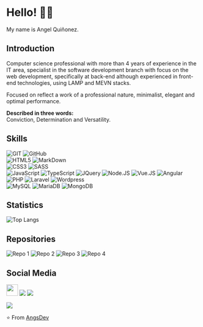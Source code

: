# Hello! 👋👋

My name is Angel Quiñonez.

## Introduction

Computer science professional with more than 4 years of experience in the IT area, specialist in the software development branch with focus on the web development, specifically at back-end although experienced in front-end technologies, using LAMP and MEVN stacks.

Focused on reflect a work of a professional nature, minimalist, elegant and optimal performance.

**Described in three words:**
<br/>
Conviction, Determination and Versatility.
  
## Skills

![GIT](https://img.shields.io/badge/git-DE4C36?style=for-the-badge&logo=git&logoColor=DE4C36&labelColor=202020)
![GitHub](https://img.shields.io/badge/github-grey?style=for-the-badge&logo=github&logoColor=white&labelColor=202020)
<br>
![HTML5](https://img.shields.io/badge/html%205-EF652A?style=for-the-badge&logo=html5&logoColor=EF652A&labelColor=202020)
![MarkDown](https://img.shields.io/badge/Markdown-grey?style=for-the-badge&logo=Markdown&logoColor=white&labelColor=202020)
<br>
![CSS3](https://img.shields.io/badge/css%203-0C7FBE?style=for-the-badge&logo=css3&logoColor=0C7FBE&labelColor=202020)
![SASS](https://img.shields.io/badge/sass-C76495?style=for-the-badge&logo=sass&logoColor=C76495&labelColor=202020)
<br>
![JavaScript](https://img.shields.io/badge/javaScript-f7df1e?style=for-the-badge&logo=javascript&logoColor=f7df1e&labelColor=202020)
![TypeScript](https://img.shields.io/badge/typescript-2D79C7?style=for-the-badge&logo=typescript&logoColor=2D79C7&labelColor=202020)
![JQuery](https://img.shields.io/badge/jquery-0b507f?style=for-the-badge&logo=jquery&logoColor=0b507f&labelColor=202020)
![Node.JS](https://img.shields.io/badge/node.js-3C873A?style=for-the-badge&logo=node.js&logoColor=3C873A&labelColor=202020)
![Vue.JS](https://img.shields.io/badge/vue.js-4FC08D?style=for-the-badge&logo=vue.js&logoColor=4FC08D&labelColor=202020)
![Angular](https://img.shields.io/badge/angular-DD0031?style=for-the-badge&logo=angular&logoColor=DD0031&labelColor=202020)
<br>
![PHP](https://img.shields.io/badge/php-72789a?style=for-the-badge&logo=php&logoColor=72789a&labelColor=202020)
![Laravel](https://img.shields.io/badge/laravel-F46157?style=for-the-badge&logo=laravel&logoColor=F46157&labelColor=202020)
![Wordpress](https://img.shields.io/badge/wordpress-05A7D9?style=for-the-badge&logo=wordpress&logoColor=05A7D9&labelColor=202020)
<br>
![MySQL](https://img.shields.io/badge/mysql-26557C?style=for-the-badge&logo=mysql&logoColor=26557C&labelColor=202020)
![MariaDB](https://img.shields.io/badge/mariadb-4175a1?style=for-the-badge&logo=mariadb&logoColor=4175a1&labelColor=202020)
![MongoDB](https://img.shields.io/badge/mongodb-47A248?style=for-the-badge&logo=mongodb&logoColor=47A248&labelColor=202020)


## Statistics

![Top Langs](https://github-readme-stats.vercel.app/api/top-langs/?username=angsdev&layout=compact&hide_border=true&bg_color=1C252C&title_color=4986DF&text_color=fff&icon_color=4986DF)

## Repositories

![Repo 1](https://github-readme-stats.vercel.app/api/pin/?username=angsdev&repo=angsdev.github.io&hide_border=true&show_icons=true&bg_color=1C252C&title_color=4986DF&text_color=fff&icon_color=4986DF)
![Repo 2](https://github-readme-stats.vercel.app/api/pin/?username=angsdev&repo=pagestack&hide_border=true&show_icons=true&bg_color=1C252C&title_color=4986DF&text_color=fff&icon_color=4986DF)
![Repo 3](https://github-readme-stats.vercel.app/api/pin/?username=angsdev&repo=notes-webservice&hide_border=true&show_icons=true&bg_color=1C252C&title_color=4986DF&text_color=fff&icon_color=4986DF)
![Repo 4](https://github-readme-stats.vercel.app/api/pin/?username=angsdev&repo=node-webserver&hide_border=true&show_icons=true&bg_color=1C252C&title_color=4986DF&text_color=fff&icon_color=4986DF)

## Social Media

<a href="https://angsdev.github.io/"><img height="30px" src="https://img.shields.io/badge/My%20Web%20Site:%20angsdev.github.io-1c252c?style=for-the-badge&logo=google%20chrome&logoColor=white"/></a>
<a href="https://www.linkedin.com/in/angelquinonezs"><img src="https://img.shields.io/badge/linkedin%20@angelquiñonezs-0A66C2?style=for-the-badge&logo=linkedin&logoColor=white"/></a>
<a href="https://torre.co/angsdev/"><img src="https://img.shields.io/badge/torre%20@angsdev-27292D?style=for-the-badge"/></a>
<p align="left"><img src="https://visitor-badge.laobi.icu/badge?page_id=angsdev" id="counter"></p>

⭐️ From [AngsDev](https://github.com/angsdev)
